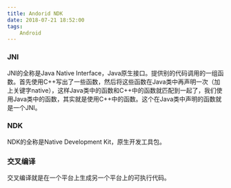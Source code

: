 ```yaml
---
title: Andorid NDK
date: 2018-07-21 18:52:00
tags:
    Android
---
```


### JNI

JNI的全称是Java Native Interface，Java原生接口。提供别的代码调用的一组函数。首先使用C++写出了一些函数，然后将这些函数在Java类中再声明一次（加上关键字native），这样Java类中的函数和C++中的函数就匹配到一起了，我们使用Java类中的函数，其实就是使用C++中的函数。这个在Java类中声明的函数就是一个JNI。

### NDK

NDK的全称是Native Development Kit，原生开发工具包。

### 交叉编译

交叉编译就是在一个平台上生成另一个平台上的可执行代码。